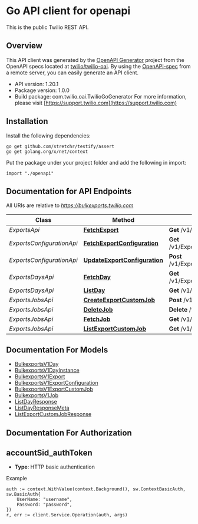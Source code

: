 # Go API client for openapi

This is the public Twilio REST API.

## Overview
This API client was generated by the [OpenAPI Generator](https://openapi-generator.tech) project from the OpenAPI specs located at [twilio/twilio-oai](https://github.com/twilio/twilio-oai/tree/main/spec).  By using the [OpenAPI-spec](https://www.openapis.org/) from a remote server, you can easily generate an API client.

- API version: 1.20.1
- Package version: 1.0.0
- Build package: com.twilio.oai.TwilioGoGenerator
For more information, please visit [https://support.twilio.com](https://support.twilio.com)

## Installation

Install the following dependencies:

```shell
go get github.com/stretchr/testify/assert
go get golang.org/x/net/context
```

Put the package under your project folder and add the following in import:

```golang
import "./openapi"
```

## Documentation for API Endpoints

All URIs are relative to *https://bulkexports.twilio.com*

Class | Method | HTTP request | Description
------------ | ------------- | ------------- | -------------
*ExportsApi* | [**FetchExport**](docs/ExportsApi.md#fetchexport) | **Get** /v1/Exports/{ResourceType} | 
*ExportsConfigurationApi* | [**FetchExportConfiguration**](docs/ExportsConfigurationApi.md#fetchexportconfiguration) | **Get** /v1/Exports/{ResourceType}/Configuration | 
*ExportsConfigurationApi* | [**UpdateExportConfiguration**](docs/ExportsConfigurationApi.md#updateexportconfiguration) | **Post** /v1/Exports/{ResourceType}/Configuration | 
*ExportsDaysApi* | [**FetchDay**](docs/ExportsDaysApi.md#fetchday) | **Get** /v1/Exports/{ResourceType}/Days/{Day} | 
*ExportsDaysApi* | [**ListDay**](docs/ExportsDaysApi.md#listday) | **Get** /v1/Exports/{ResourceType}/Days | 
*ExportsJobsApi* | [**CreateExportCustomJob**](docs/ExportsJobsApi.md#createexportcustomjob) | **Post** /v1/Exports/{ResourceType}/Jobs | 
*ExportsJobsApi* | [**DeleteJob**](docs/ExportsJobsApi.md#deletejob) | **Delete** /v1/Exports/Jobs/{JobSid} | 
*ExportsJobsApi* | [**FetchJob**](docs/ExportsJobsApi.md#fetchjob) | **Get** /v1/Exports/Jobs/{JobSid} | 
*ExportsJobsApi* | [**ListExportCustomJob**](docs/ExportsJobsApi.md#listexportcustomjob) | **Get** /v1/Exports/{ResourceType}/Jobs | 


## Documentation For Models

 - [BulkexportsV1Day](docs/BulkexportsV1Day.md)
 - [BulkexportsV1DayInstance](docs/BulkexportsV1DayInstance.md)
 - [BulkexportsV1Export](docs/BulkexportsV1Export.md)
 - [BulkexportsV1ExportConfiguration](docs/BulkexportsV1ExportConfiguration.md)
 - [BulkexportsV1ExportCustomJob](docs/BulkexportsV1ExportCustomJob.md)
 - [BulkexportsV1Job](docs/BulkexportsV1Job.md)
 - [ListDayResponse](docs/ListDayResponse.md)
 - [ListDayResponseMeta](docs/ListDayResponseMeta.md)
 - [ListExportCustomJobResponse](docs/ListExportCustomJobResponse.md)


## Documentation For Authorization



## accountSid_authToken

- **Type**: HTTP basic authentication

Example

```golang
auth := context.WithValue(context.Background(), sw.ContextBasicAuth, sw.BasicAuth{
    UserName: "username",
    Password: "password",
})
r, err := client.Service.Operation(auth, args)
```

